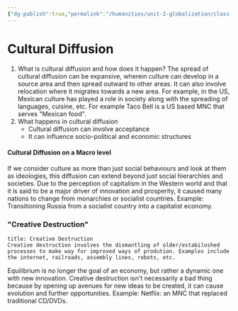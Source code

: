 ```yaml
---
{"dg-publish":true,"permalink":"/humanities/unit-2-globalization/class-notes/12-cultural-diffusion/"}
---
```


# Cultural Diffusion 
1) What is cultural diffusion and how does it happen?
	The spread of cultural diffusion can be expansive, wherein culture can develop in a source area and then spread outward to other areas. It can also involve relocation where it migrates towards a new area. For example, in the US, Mexican culture has played a role in society along with the spreading of languages, cuisine, etc. For example Taco Bell is a US based MNC that serves "Mexican food". 
2) What happens in cultural diffusion
	- Cultural diffusion can involve acceptance
	- It can influence socio-political and economic structures 

#### Cultural Diffusion on a Macro level
If we consider culture as more than just social behaviours and look at them as ideologies, this diffusion can extend beyond just social hierarchies and societies. Due to the perception of capitalism in the Western world and that it is said to be a major driver of innovation and prosperity, it caused many nations to change from monarchies or socialist countries. 
Example: Transitioning Russia from a socialist country into a capitalist economy. 

### "Creative Destruction"
```ad-summary
title: Creative Destruction
Creative destruction involves the dismantling of older/estabiloshed processes to make way for improved ways of prodution. Examples include the internet, railroads, assembly lines, robots, etc.

```
Equilibrium is no longer the goal of an economy, but rather a dynamic one with new innovation. Creative destruction isn't necessarily a bad thing because by opening up avenues for new ideas to be created, it can cause evolution and further opportunities. 
Example: Netflix: an MNC that replaced traditional CD/DVDs. 
